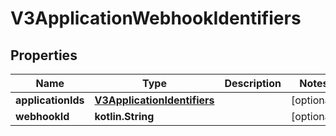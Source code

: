 
# V3ApplicationWebhookIdentifiers

## Properties
Name | Type | Description | Notes
------------ | ------------- | ------------- | -------------
**applicationIds** | [**V3ApplicationIdentifiers**](V3ApplicationIdentifiers.md) |  |  [optional]
**webhookId** | **kotlin.String** |  |  [optional]



